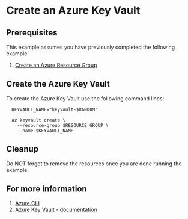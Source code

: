
# Create an Azure Key Vault

## Prerequisites

This example assumes you have previously completed the following example:

1. [Create an Azure Resource Group](../../group/create/)

<!-- workflow.cron(58 12 * * 4) -->
<!-- workflow.include(../../group/create/README.md) -->

## Create the Azure Key Vault

To create the Azure Key Vault use the following command lines:

```shell
  KEYVAULT_NAME="keyvault-$RANDOM"

  az keyvault create \
    --resource-group $RESOURCE_GROUP \
    --name $KEYVAULT_NAME
```

## Cleanup

Do NOT forget to remove the resources once you are done running the example.

<!-- workflow.directOnly()

export RESULT=$(az keyvault show --resource-group $RESOURCE_GROUP --name $KEYVAULT_NAME --output tsv --query properties.provisioningState)
if [[ "$RESULT" != Succeeded ]]; then
  echo 'Key vault was not provisioned'
  az group delete --name $RESOURCE_GROUP --yes || true
  exit 1
fi

az group delete --name $RESOURCE_GROUP --yes || true

  -->

## For more information

1. [Azure CLI](https://docs.microsoft.com/cli/azure/keyvault)
1. [Azure Key Vault - documentation](https://docs.microsoft.com/azure/key-vault/)
